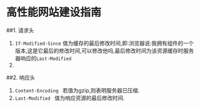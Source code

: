 # 高性能网站建设指南

##1. 请求头 

1. `If-Modified-Since` 值为缓存的最后修改时间,即:浏览器说:我拥有组件的一个版本,这是它最后的修改时间,可以修改他吗,最后修改时间为该资源缓存时服务器响应的`Last-Modified`
2. 

##2. 响应头

1. `Content-Encoding ` 若值为gzip,则表明服务器已压缩.
2. `Last-Modified ` 值为响应资源的最后修改时间.